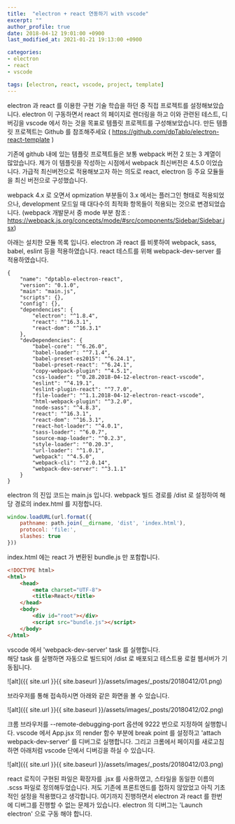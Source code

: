 ```yaml
---
title:  "electron + react 연동하기 with vscode"
excerpt: ""
author_profile: true
date: 2018-04-12 19:01:00 +0900
last_modified_at: 2021-01-21 19:13:00 +0900

categories:
- electron
- react
- vscode

tags: [electron, react, vscode, project, template]
---
```


electron 과 react 를 이용한 구현 기술 학습을 하던 중 직접 프로젝트를 설정해보았습니다.
electron 이 구동하면서 react 의 페이지로 렌더링을 하고 이와 관련된 테스트, 디버깅을 vscode 에서 하는 것을 목표로 템플릿 프로젝트를 구성해보았습니다.
만든 템플릿 프로젝트는 Github 를 참조해주세요  ( https://github.com/dpTablo/electron-react-template )


기존에 github 내에 있는 템플릿 프로젝트들은 보통 webpack 버전 2 또는 3 계열이 많았습니다.
제가 이 템플릿을 작성하는 시점에서 webpack 최신버전은 4.5.0 이었습니다.
가급적 최신버전으로 적용해보고자 하는 의도로 react, electron 등 주요 모듈들을 최신 버전으로 구성했습니다.


webpack 4.x 로 오면서 opmization 부분들이 3.x 에서는 플러그인 형태로 적용되었으나, development 모드일 때 대다수의 최적화 항목들이 적용되는 것으로 변경되었습니다. (webpack 개발문서 중 mode 부분 참조 : https://webpack.js.org/concepts/mode/#src/components/Sidebar/Sidebar.jsx)

아래는 설치한 모듈 목록 입니다.
electron 과 react 를 비롯하여 webpack, sass, babel, eslint 등을 적용하였습니다.
react 테스트를 위해 webpack-dev-server 를 적용하였습니다.

```node
{
    "name": "dptablo-electron-react",
    "version": "0.1.0",
    "main": "main.js",
    "scripts": {},
    "config": {},
    "dependencies": {
        "electron": "^1.8.4",
        "react": "^16.3.1",
        "react-dom": "^16.3.1"
    },
    "devDependencies": {
        "babel-core": "^6.26.0",
        "babel-loader": "^7.1.4",
        "babel-preset-es2015": "^6.24.1",
        "babel-preset-react": "^6.24.1",
        "copy-webpack-plugin": "^4.5.1",
        "css-loader": "^0.28.2018-04-12-electron-react-vscode",
        "eslint": "^4.19.1",
        "eslint-plugin-react": "^7.7.0",
        "file-loader": "^1.1.2018-04-12-electron-react-vscode",
        "html-webpack-plugin": "^3.2.0",
        "node-sass": "^4.8.3",
        "react": "^16.3.1",
        "react-dom": "^16.3.1",
        "react-hot-loader": "^4.0.1",
        "sass-loader": "^6.0.7",
        "source-map-loader": "^0.2.3",
        "style-loader": "^0.20.3",
        "url-loader": "^1.0.1",
        "webpack": "^4.5.0",
        "webpack-cli": "^2.0.14",
        "webpack-dev-server": "^3.1.1"
    }
}
```

electron 의 진입 코드는 main.js 입니다.
webpack 빌드 경로를 /dist 로 설정하여 해당 경로의 index.html 를 지정합니다.

```javascript
window.loadURL(url.format({
    pathname: path.join(__dirname, 'dist', 'index.html'),
    protocol: 'file:',
    slashes: true
}))
```

index.html 에는 react 가 변환된 bundle.js 만 포함합니다.

```html
<!DOCTYPE html>
<html>
    <head>
        <meta charset="UTF-8">
        <title>React</title>
    </head>
    <body>
        <div id="root"></div>
        <script src="bundle.js"></script>
    </body>
</html>
```

vscode 에서 'webpack-dev-server' task 를 실행합니다.  
해당 task 를 실행하면 자동으로 빌드되어 /dist 로 배포되고 테스트용 로컬 웹서버가 기동됩니다.

![alt]({{ site.url }}{{ site.baseurl }}/assets/images/_posts/20180412/01.png)

브라우저를 통해 접속하시면 아래와 같은 화면을 볼 수 있습니다.

![alt]({{ site.url }}{{ site.baseurl }}/assets/images/_posts/20180412/02.png)


크롬 브라우저를 --remote-debugging-port 옵션에 9222 번으로 지정하여 실행합니다.
vscode 에서 App.jsx 의 render 함수 부분에 break point 를 설정하고 'attach webpack-dev-server' 를 디버그로 실행합니다.
그리고 크롬에서 페이지를 새로고침하면 아래처럼 vscode 단에서 디버깅을 하실 수 있습니다.

![alt]({{ site.url }}{{ site.baseurl }}/assets/images/_posts/20180412/03.png)

react 로직이 구현된 파일은 확장자를 .jsx 를 사용하였고, 스타일을 동일한 이름의 .scss 파일로 정의해두었습니다.
저도 기존에 프론트엔드를 접하지 않았었고 아직 기초적인 설정을 적용했다고 생각합니다.
여기까지 진행하면서 electron 과 react 를 한번에 디버그를 진행할 수 없는 문제가 있습니다.
electron 의 디버그는 'Launch electron' 으로 구동 해야 합니다.